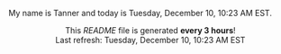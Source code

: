 My name is Tanner and today is Tuesday, December 10, 10:23 AM EST.

<p align="center">This <i>README</i> file is generated <b>every 3 hours</b>!</br>Last refresh: Tuesday, December 10, 10:23 AM EST<br /></p>
